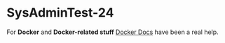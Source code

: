 # SysAdminTest-24

For **Docker** and **Docker-related stuff** [Docker Docs](https://docs.docker.com/) have been a real help.
